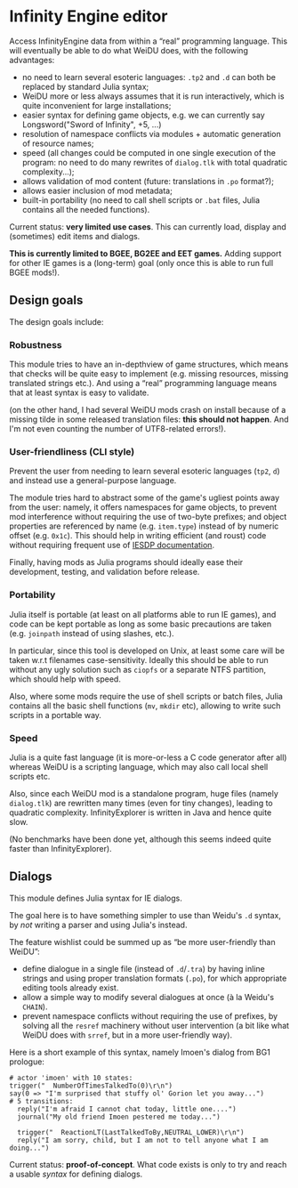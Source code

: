 # Infinity Engine editor

Access InfinityEngine data from within a “real” programming language.
This will eventually be able to do what WeiDU does, with the following
advantages:

 - no need to learn several esoteric languages: `.tp2` and `.d` can both
   be replaced by standard Julia syntax;
 - WeiDU more or less always assumes that it is run interactively, which
   is quite inconvenient for large installations;
 - easier syntax for defining game objects, e.g. we can currently say
    Longsword("Sword of Infinity", +5, ...)
 - resolution of namespace conflicts via modules + automatic generation of
   resource names;
 - speed (all changes could be computed in one single execution of the program:
   no need to do many rewrites of `dialog.tlk` with total
   quadratic complexity...);
 - allows validation of mod content (future: translations in `.po` format?);
 - allows easier inclusion of mod metadata;
 - built-in portability (no need to call shell scripts or `.bat` files,
   Julia contains all the needed functions).


Current status: **very limited use cases**. This can currently load,
display and (sometimes) edit items and dialogs.

**This is currently limited to BGEE, BG2EE and EET games.**
Adding support for other IE games is a (long-term) goal
(only once this is able to run full BGEE mods!).

## Design goals
The design goals include:

### Robustness

This module tries to have an in-depth­view of game structures,
which means that checks will be quite easy to implement
(e.g. missing resources, missing translated strings etc.).
And using a “real” programming language means that at least
syntax is easy to validate.

(on the other hand, I had several WeiDU mods crash on install
because of a missing tilde in some released translation files:
**this should not happen**. And I'm not even counting the number of
UTF8-related errors!).

### User-friendliness (CLI style)

Prevent the user from needing to learn several esoteric languages (`tp2`,
`d`) and instead use a general-purpose language.

The module tries hard to abstract some of the game's ugliest points away
from the user: namely, it offers namespaces for game objects, to prevent
mod interference without requiring the use of two-byte prefixes;
and object properties are referenced by name (e.g. `item.type`)
instead of by numeric offset (e.g. `0x1c`). This should help in
writing efficient (and roust) code without requiring frequent use
of [IESDP documentation](https://gibberlings3.github.io/iesdp).

Finally, having mods as Julia programs should ideally ease their
development, testing, and validation before release.

### Portability

Julia itself is portable (at least on all platforms able to run IE
games), and code can be kept portable as long as some basic precautions
are taken (e.g. `joinpath` instead of using slashes, etc.).

In particular, since this tool is developed on Unix, at
least some care will be taken w.r.t filenames case-sensitivity.
Ideally this should be able to run without any ugly solution such as
`ciopfs` or a separate NTFS partition, which should help with speed.

Also, where some mods require the use of shell scripts or batch files,
Julia contains all the basic shell functions (`mv`, `mkdir` etc),
allowing to write such scripts in a portable way.

### Speed

Julia is a quite fast language (it is more-or-less a C code generator
after all) whereas WeiDU is a scripting language,
which may also call local shell scripts etc.

Also, since each WeiDU mod is a standalone program, huge files
(namely `dialog.tlk`) are rewritten many times (even for tiny
changes), leading to quadratic complexity. InfinityExplorer is written
in Java and hence quite slow.

(No benchmarks have been done yet, although this seems indeed quite
faster than InfinityExplorer).

## Dialogs

This module defines Julia syntax for IE dialogs.

The goal here is to have something simpler to use than Weidu's `.d`
syntax, by *not* writing a parser and using Julia's instead.

The feature wishlist could be summed up as “be more user-friendly than
WeiDU”:
 - define dialogue in a single file (instead of `.d`/`.tra`) by having
   inline strings and using proper translation formats (`.po`),
   for which appropriate editing tools already exist.
 - allow a simple way to modify several dialogues at once (à la Weidu's
   `CHAIN`).
 - prevent namespace conflicts without requiring the use of prefixes,
   by solving all the `resref` machinery without user intervention
   (a bit like what WeiDU does with `srref`, but in a more user-friendly
   way).

Here is a short example of this syntax, namely Imoen's dialog from BG1
prologue:
```text/julia
# actor 'imoen' with 10 states:
trigger("  NumberOfTimesTalkedTo(0)\r\n")
say(0 => "I'm surprised that stuffy ol' Gorion let you away...")
# 5 transitions: 
  reply("I'm afraid I cannot chat today, little one....")
  journal("My old friend Imoen pestered me today...")
 
  trigger("  ReactionLT(LastTalkedToBy,NEUTRAL_LOWER)\r\n")
  reply("I am sorry, child, but I am not to tell anyone what I am doing...")
```

Current status: **proof-of-concept**. What code exists is only to try and
reach a usable *syntax* for defining dialogs.
